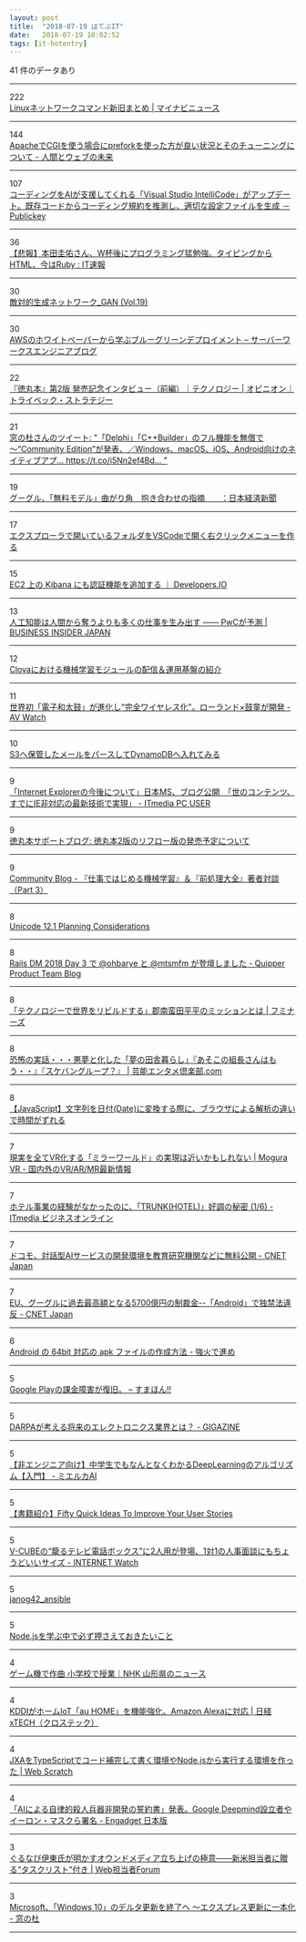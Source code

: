 ```yaml
---
layout: post
title:  "2018-07-19 はてぶIT"
date:   2018-07-19 10:02:52
tags: [it-hotentry]
---
```

41 件のデータあり

<hr><div class="row">
<div class="col-1"><span class="badge badge-pill badge-success h2">222</span></div>
<div class="col-11"><a href='https://news.mynavi.jp/article/20180718-665930/' target='_blank'>Linuxネットワークコマンド新旧まとめ | マイナビニュース</a></div>
</div>
<hr>
<div class="row">
<div class="col-1"><span class="badge badge-pill badge-success h2">144</span></div>
<div class="col-11"><a href='https://hb.matsumoto-r.jp/entry/2014/09/11/025533' target='_blank'>ApacheでCGIを使う場合にpreforkを使った方が良い状況とそのチューニングについて - 人間とウェブの未来</a></div>
</div>
<hr>
<div class="row">
<div class="col-1"><span class="badge badge-pill badge-success h2">107</span></div>
<div class="col-11"><a href='https://www.publickey1.jp/blog/18/aivisual_studio_intellicode.html' target='_blank'>コーディングをAIが支援してくれる「Visual Studio IntelliCode」がアップデート。既存コードからコーディング規約を推測し、適切な設定ファイルを生成 － Publickey</a></div>
</div>
<hr>
<div class="row">
<div class="col-1"><span class="badge badge-pill badge-success h2">36</span></div>
<div class="col-11"><a href='http://blog.livedoor.jp/itsoku/archives/53829029.html' target='_blank'>【悲報】本田圭佑さん、W杯後にプログラミング猛勉強。タイピングからHTML、今はRuby : IT速報</a></div>
</div>
<hr>
<div class="row">
<div class="col-1"><span class="badge badge-pill badge-success h2">30</span></div>
<div class="col-11"><a href='https://products.sint.co.jp/aisia/blog/vol1-19' target='_blank'>敵対的生成ネットワーク_GAN (Vol.19)</a></div>
</div>
<hr>
<div class="row">
<div class="col-1"><span class="badge badge-pill badge-success h2">30</span></div>
<div class="col-11"><a href='http://blog.serverworks.co.jp/tech/2018/07/18/aws_blue_green_deployments/' target='_blank'>AWSのホワイトペーパーから学ぶブルーグリーンデプロイメント – サーバーワークスエンジニアブログ</a></div>
</div>
<hr>
<div class="row">
<div class="col-1"><span class="badge badge-pill badge-success h2">22</span></div>
<div class="col-11"><a href='https://www.tribeck.jp/column/opinion/technology/20180717/' target='_blank'>『徳丸本』第2版 発売記念インタビュー（前編）｜テクノロジー | オピニオン｜トライベック・ストラテジー</a></div>
</div>
<hr>
<div class="row">
<div class="col-1"><span class="badge badge-pill badge-success h2">21</span></div>
<div class="col-11"><a href='http://twitter.com/madonomori/status/1019696077614665728' target='_blank'>窓の杜さんのツイート: "「Delphi」「C++Builder」のフル機能を無償で ～“Community Edition”が発表、／Windows、macOS、iOS、Android向けのネイティブアプ… https://t.co/i5Nn2ef4Bd… "</a></div>
</div>
<hr>
<div class="row">
<div class="col-1"><span class="badge badge-pill badge-success h2">19</span></div>
<div class="col-11"><a href='https://www.nikkei.com/article/DGXMZO33130010Y8A710C1EA1000/' target='_blank'>グーグル、「無料モデル」曲がり角　抱き合わせの指摘　　：日本経済新聞</a></div>
</div>
<hr>
<div class="row">
<div class="col-1"><span class="badge badge-pill badge-success h2">17</span></div>
<div class="col-11"><a href='https://qiita.com/WGG_SH/items/efa3a83ca1b9add1cc01' target='_blank'>エクスプローラで開いているフォルダをVSCodeで開く右クリックメニューを作る</a></div>
</div>
<hr>
<div class="row">
<div class="col-1"><span class="badge badge-pill badge-success h2">15</span></div>
<div class="col-11"><a href='https://dev.classmethod.jp/server-side/elasticsearch/authenticated-kibana-for-ec2/' target='_blank'>EC2 上の Kibana にも認証機能を追加する ｜ Developers.IO</a></div>
</div>
<hr>
<div class="row">
<div class="col-1"><span class="badge badge-pill badge-success h2">13</span></div>
<div class="col-11"><a href='https://www.businessinsider.jp/post-171470' target='_blank'>人工知能は人間から奪うよりも多くの仕事を生み出す —— PwCが予測 | BUSINESS INSIDER JAPAN</a></div>
</div>
<hr>
<div class="row">
<div class="col-1"><span class="badge badge-pill badge-success h2">12</span></div>
<div class="col-11"><a href='https://www.slideshare.net/linecorp/clova-106423895' target='_blank'>Clovaにおける機械学習モジュールの配信＆運用基盤の紹介</a></div>
</div>
<hr>
<div class="row">
<div class="col-1"><span class="badge badge-pill badge-success h2">11</span></div>
<div class="col-11"><a href='https://av.watch.impress.co.jp/docs/news/1133563.html' target='_blank'>世界初「電子和太鼓」が進化し“完全ワイヤレス化”。ローランド×鼓童が開発 - AV Watch</a></div>
</div>
<hr>
<div class="row">
<div class="col-1"><span class="badge badge-pill badge-success h2">10</span></div>
<div class="col-11"><a href='https://qiita.com/foxtrackjp/items/f4617eff910235a10c0a' target='_blank'>S3へ保管したメールをパースしてDynamoDBへ入れてみる</a></div>
</div>
<hr>
<div class="row">
<div class="col-1"><span class="badge badge-pill badge-success h2">9</span></div>
<div class="col-11"><a href='http://www.itmedia.co.jp/pcuser/articles/1807/18/news109.html' target='_blank'>「Internet Explorerの今後について」日本MS、ブログ公開　「世のコンテンツ、すでにIE非対応の最新技術で実現」 - ITmedia PC USER</a></div>
</div>
<hr>
<div class="row">
<div class="col-1"><span class="badge badge-pill badge-success h2">9</span></div>
<div class="col-11"><a href='https://blog.wasbook.org/2018/07/wasbook2-kindle-reflow-version.html' target='_blank'>徳丸本サポートブログ: 徳丸本2版のリフロー版の発売予定について</a></div>
</div>
<hr>
<div class="row">
<div class="col-1"><span class="badge badge-pill badge-success h2">9</span></div>
<div class="col-11"><a href='https://www.oreilly.co.jp/community/blog/2018/07/machine-learning-book-authors-talk-part3.html' target='_blank'>Community Blog - 『仕事ではじめる機械学習』＆『前処理大全』著者対談（Part 3）</a></div>
</div>
<hr>
<div class="row">
<div class="col-1"><span class="badge badge-pill badge-success h2">8</span></div>
<div class="col-11"><a href='https://www.unicode.org/L2/L2018/18220-u121planning.txt' target='_blank'>Unicode 12.1 Planning Considerations</a></div>
</div>
<hr>
<div class="row">
<div class="col-1"><span class="badge badge-pill badge-success h2">8</span></div>
<div class="col-11"><a href='https://quipper.hatenablog.com/entry/2018/07/18/080000' target='_blank'>Rails DM 2018 Day 3 で @ohbarye と @mtsmfm が登壇しました - Quipper Product Team Blog</a></div>
</div>
<hr>
<div class="row">
<div class="col-1"><span class="badge badge-pill badge-success h2">8</span></div>
<div class="col-11"><a href='https://fuminners.jp/journal/entertainment/14307/' target='_blank'>「テクノロジーで世界をリビルドする」郡南蛮田平平のミッションとは | フミナーズ</a></div>
</div>
<hr>
<div class="row">
<div class="col-1"><span class="badge badge-pill badge-success h2">8</span></div>
<div class="col-11"><a href='https://xn--ick3b8eycw91sly5abn8ai5cf57b.com/%E6%81%90%E6%80%96%E3%81%AE%E5%AE%9F%E8%A9%B1%E3%83%BB%E3%83%BB%E3%83%BB%E6%82%AA%E5%A4%A2%E3%81%A8%E5%8C%96%E3%81%97%E3%81%9F%E3%80%8C%E5%A4%A2%E3%81%AE%E7%94%B0%E8%88%8E%E6%9A%AE%E3%82%89%E3%81%97' target='_blank'>恐怖の実話・・・悪夢と化した「夢の田舎暮らし」『あそこの組長さんはもう・・』『スケバングループ？』 | 芸能エンタメ倶楽部.com</a></div>
</div>
<hr>
<div class="row">
<div class="col-1"><span class="badge badge-pill badge-success h2">8</span></div>
<div class="col-11"><a href='https://qiita.com/naoki_koreeda/items/7d76fd1d3abf5535d4d7' target='_blank'>【JavaScript】文字列を日付(Date)に変換する際に、ブラウザによる解析の違いで時間がずれる</a></div>
</div>
<hr>
<div class="row">
<div class="col-1"><span class="badge badge-pill badge-success h2">7</span></div>
<div class="col-11"><a href='https://www.moguravr.com/leap-motion-mirrorworlds-ar-vr/' target='_blank'>現実を全てVR化する「ミラーワールド」の実現は近いかもしれない | Mogura VR - 国内外のVR/AR/MR最新情報</a></div>
</div>
<hr>
<div class="row">
<div class="col-1"><span class="badge badge-pill badge-success h2">7</span></div>
<div class="col-11"><a href='http://www.itmedia.co.jp/business/articles/1807/18/news021.html' target='_blank'>ホテル事業の経験がなかったのに、「TRUNK(HOTEL)」好調の秘密 (1/6) - ITmedia ビジネスオンライン</a></div>
</div>
<hr>
<div class="row">
<div class="col-1"><span class="badge badge-pill badge-success h2">7</span></div>
<div class="col-11"><a href='https://japan.cnet.com/article/35122669/' target='_blank'>ドコモ、対話型AIサービスの開発環境を教育研究機関などに無料公開 - CNET Japan</a></div>
</div>
<hr>
<div class="row">
<div class="col-1"><span class="badge badge-pill badge-success h2">7</span></div>
<div class="col-11"><a href='https://japan.cnet.com/article/35122681/' target='_blank'>EU、グーグルに過去最高額となる5700億円の制裁金--「Android」で独禁法違反 - CNET Japan</a></div>
</div>
<hr>
<div class="row">
<div class="col-1"><span class="badge badge-pill badge-success h2">6</span></div>
<div class="col-11"><a href='http://d.hatena.ne.jp/nakamura001/20180717/1531822914' target='_blank'>Android の 64bit 対応の apk ファイルの作成方法 - 強火で進め</a></div>
</div>
<hr>
<div class="row">
<div class="col-1"><span class="badge badge-pill badge-success h2">5</span></div>
<div class="col-11"><a href='https://smhn.info/201807-google-play-to-recover' target='_blank'>Google Playの課金障害が復旧。 – すまほん!!</a></div>
</div>
<hr>
<div class="row">
<div class="col-1"><span class="badge badge-pill badge-success h2">5</span></div>
<div class="col-11"><a href='https://gigazine.net/news/20180719-darpa-planning-remake-us-electronics/' target='_blank'>DARPAが考える将来のエレクトロニクス業界とは？ - GIGAZINE</a></div>
</div>
<hr>
<div class="row">
<div class="col-1"><span class="badge badge-pill badge-success h2">5</span></div>
<div class="col-11"><a href='https://mieruca-ai.com/ai/easy_deeplearning_algorithm/' target='_blank'>【非エンジニア向け】中学生でもなんとなくわかるDeepLearningのアルゴリズム【入門】 - ミエルカAI</a></div>
</div>
<hr>
<div class="row">
<div class="col-1"><span class="badge badge-pill badge-success h2">5</span></div>
<div class="col-11"><a href='https://www.ryuzee.com/contents/blog/7128' target='_blank'>【書籍紹介】Fifty Quick Ideas To Improve Your User Stories</a></div>
</div>
<hr>
<div class="row">
<div class="col-1"><span class="badge badge-pill badge-success h2">5</span></div>
<div class="col-11"><a href='https://internet.watch.impress.co.jp/docs/news/1133473.html' target='_blank'>V-CUBEの“籠るテレビ電話ボックス”に2人用が登場、1対1の人事面談にもちょうどいいサイズ - INTERNET Watch</a></div>
</div>
<hr>
<div class="row">
<div class="col-1"><span class="badge badge-pill badge-success h2">5</span></div>
<div class="col-11"><a href='https://tekunabe.hatenablog.jp/entry/2018/07/18/janog42_ansible' target='_blank'>janog42_ansible</a></div>
</div>
<hr>
<div class="row">
<div class="col-1"><span class="badge badge-pill badge-success h2">5</span></div>
<div class="col-11"><a href='https://qiita.com/i-tanaka730/items/79e8e2c3ceb2bde51436' target='_blank'>Node.jsを学ぶ中で必ず押さえておきたいこと</a></div>
</div>
<hr>
<div class="row">
<div class="col-1"><span class="badge badge-pill badge-success h2">4</span></div>
<div class="col-11"><a href='https://www3.nhk.or.jp/lnews/yamagata/20180717/6020001141.html' target='_blank'>ゲーム機で作曲 小学校で授業｜NHK 山形県のニュース</a></div>
</div>
<hr>
<div class="row">
<div class="col-1"><span class="badge badge-pill badge-success h2">4</span></div>
<div class="col-11"><a href='https://tech.nikkeibp.co.jp/atcl/nxt/news/18/02019/' target='_blank'>KDDIがホームIoT「au HOME」を機能強化、Amazon Alexaに対応 | 日経 xTECH（クロステック）</a></div>
</div>
<hr>
<div class="row">
<div class="col-1"><span class="badge badge-pill badge-success h2">4</span></div>
<div class="col-11"><a href='https://efcl.info/2018/07/18/jxa-typescript-node/' target='_blank'>JXAをTypeScriptでコード補完して書く環境やNode.jsから実行する環境を作った | Web Scratch</a></div>
</div>
<hr>
<div class="row">
<div class="col-1"><span class="badge badge-pill badge-success h2">4</span></div>
<div class="col-11"><a href='https://japanese.engadget.com/2018/07/18/ai-google-deepmind/' target='_blank'>「AIによる自律的殺人兵器非開発の誓約書」発表。Google Deepmind設立者やイーロン・マスクら署名 - Engadget 日本版</a></div>
</div>
<hr>
<div class="row">
<div class="col-1"><span class="badge badge-pill badge-success h2">3</span></div>
<div class="col-11"><a href='https://webtan.impress.co.jp/e/2018/07/19/29325' target='_blank'>ぐるなび伊東氏が明かすオウンドメディア立ち上げの極意――新米担当者に贈る“タスクリスト”付き | Web担当者Forum</a></div>
</div>
<hr>
<div class="row">
<div class="col-1"><span class="badge badge-pill badge-success h2">3</span></div>
<div class="col-11"><a href='https://forest.watch.impress.co.jp/docs/news/1133614.html' target='_blank'>Microsoft、「Windows 10」のデルタ更新を終了へ ～エクスプレス更新に一本化 - 窓の杜</a></div>
</div>
<hr>
